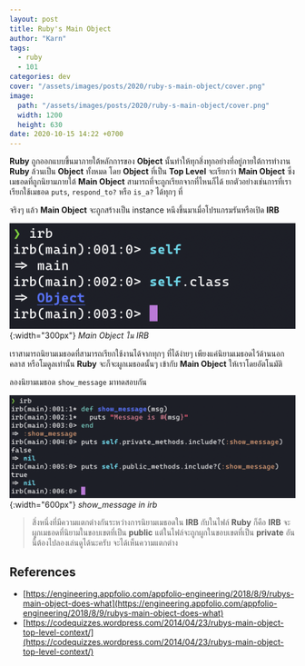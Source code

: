 ```yaml
---
layout: post
title: Ruby's Main Object
author: "Karn"
tags:
  - ruby
  - 101
categories: dev
cover: "/assets/images/posts/2020/ruby-s-main-object/cover.png"
image:
  path: "/assets/images/posts/2020/ruby-s-main-object/cover.png"
  width: 1200
  height: 630
date: 2020-10-15 14:22 +0700
---
```

**Ruby** ถูกออกแบบขึ้นมาภายใต้หลักการของ **Object** นั้นทำให้ทุกสิ่งทุกอย่างที่อยู่ภายใต้การทำงาน **Ruby** ล้วนเป็น **Object** ทั้งหมด โดย **Object** ที่เป็น **Top Level** จะเรียกว่า **Main Object** ซึ่งเมธอดที่ถูกนิยามภายใต้ **Main Object** สามารถที่จะถูกเรียกจากที่ไหนก็ได้ ยกตัวอย่างเช่นการที่เราเรียกใช้เมธอด `puts`, `respond_to?` หรือ `is_a?` ได้ทุกๆ ที่<!--more-->

จริงๆ แล้ว **Main Object** จะถูกสร้างเป็น instance หนึงขึ้นมาเมื่อโปรแกรมรันหรือเปิด **IRB**

![main object](/assets/images/posts/2020/ruby-s-main-object/main_object.png){:width="300px"}
*Main Object ใน IRB*

เราสามารถนิยามเมธอดที่สามารถเรียกใช้งานได้จากทุกๆ ที่ได้ง่ายๆ เพียงแค่นิยามเมธอดไว้ด้านนอกคลาส หรือโมดูลเท่านั้น **Ruby** จะก็จะผูกเมธอดนั้นๆ เข้ากับ **Main Object** ให้เราโดยอัตโนมัติ

ลองนิยามเมธอด `show_message` มาทดสอบกัน

![main object](/assets/images/posts/2020/ruby-s-main-object/irb_define_method.png){:width="600px"}
*show_message in irb*

> สิ่งหนึ่งที่มีความแตกต่างกันระหว่างการนิยามเมธอดใน **IRB** กับในไฟล์ **Ruby** ก็คือ **IRB** จะผูกเมธอดที่นิยามในขอบเขตที่เป็น **public** แต่ในไฟล์จะถูกผูกในขอบเขตที่เป็น **private** อันนี้ต้องไปลองเล่นดูได้นะครับ จะได้เห็นความแตกต่าง

## References
- [https://engineering.appfolio.com/appfolio-engineering/2018/8/9/rubys-main-object-does-what](https://engineering.appfolio.com/appfolio-engineering/2018/8/9/rubys-main-object-does-what)
- [https://codequizzes.wordpress.com/2014/04/23/rubys-main-object-top-level-context/](https://codequizzes.wordpress.com/2014/04/23/rubys-main-object-top-level-context/)
